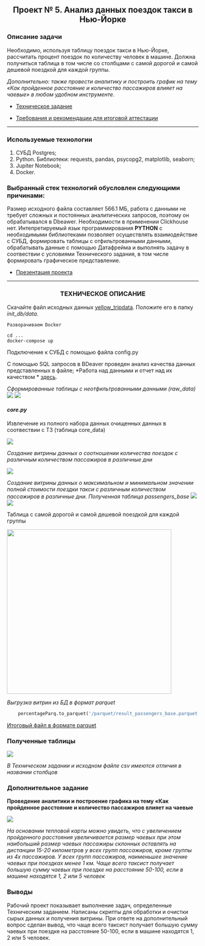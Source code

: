 ## <p align="center">Проект № 5. Анализ данных поездок такси в Нью-Йорке</p>

### Описание задачи

Необходимо, используя таблицу поездок такси в Нью-Йорке, рассчитать процент поездок по количеству человек в машине. Должна получиться таблица в том числе со столбцами с самой дорогой и самой дешевой поездкой для каждой группы.

*Дополнительно: также провести аналитику и построить график на тему «Как пройденное расстояние и количество пассажиров влияет на чаевые» в любом удобном инструменте.*

* [Техническое задание](https://github.com/SergeyGitH/DataEngineer_Final/blob/master/doc/%D0%A2%D0%B5%D1%85%D0%BD%D0%B8%D1%87%D0%B5%D1%81%D0%BA%D0%BE%D0%B5%20%D0%B7%D0%B0%D0%B4%D0%B0%D0%BD%D0%B8%D0%B5.txt "Техническое задание")
  
* [Требования и рекомендации для итоговой аттестации ](https://github.com/SergeyGitH/DataEngineer_Final/blob/master/doc/%D0%A2%D1%80%D0%B5%D0%B1%D0%BE%D0%B2%D0%B0%D0%BD%D0%B8%D1%8F%20%D0%B8%20%D1%80%D0%B5%D0%BA%D0%BE%D0%BC%D0%B5%D0%BD%D0%B4%D0%B0%D1%86%D0%B8%D0%B8%20%D0%B4%D0%BB%D1%8F%20%D0%B8%D1%82%D0%BE%D0%B3%D0%BE%D0%B2%D0%BE%D0%B9%20%D0%B0%D1%82%D1%82%D0%B5%D1%81%D1%82%D0%B0%D1%86%D0%B8%D0%B8.txt "Требования и рекомендации для итоговой аттестации ")

******************************************************************************************************************

### Используемые технологии
1. СУБД Postgres;
2. Python. Библиотеки: requests, pandas,  psycopg2, matplotlib, seaborn;
3. Jupiter Notebook;
4. Docker.

### Выбранный стек технологий обусловлен следующими причинами:
Размер исходного файла составляет 566.1 МБ, работа с данными не требует сложных и постоянных аналитических запросов, поэтому он обрабатывался в Dbeawer. Необходимости в применении Clickhouse нет. Интепретируемый язык программирования **PYTHON** c необходимыми библиотеками позволяет осуществлять взаимодействие с СУБД, формировать таблицы с отфильтрованными данными, обрабатывать данные с помощью Датафрейма и выполнять задачу в соотвествии с условиями Технического задания, в том числе формировать графическое представление.

* [Презентация проекта](https://github.com/SergeyGitH/DataEngineer_Final/blob/master/doc/Presentation_Semenov.pptx "Презентация проекта")

*************************************************************************************************************************

### <p align="center">ТЕХНИЧЕСКОЕ ОПИСАНИЕ</p> 

Скачайте файл исходных данных [yellow_tripdata](https://disk.yandex.ru/d/DKeoopbGH1Ttuw). Положите его в папку *init_db/data*.  


`Разворачиваем Docker`
```
cd ...
docker-compose up
```
  
Подключение к СУБД с помощью файла config.py

C помощью SQL запросов в BDeaver проведен анализ качества данных представленных в файле;
   *Работа над данными и отчет над их качеством * [здесь](https://github.com/SergeyGitH/DataEngineer_Final/blob/master/doc/README.md).

   *Сформированные таблицы с неотфильтрованными данными (raw_data)*  
  <img src="https://github.com/SergeyGitH/DataEngineer_Final/blob/master/doc/img/raw1.png" />
  <img src="https://github.com/SergeyGitH/DataEngineer_Final/blob/master/doc/img/raw2.png" />

#### *core.py*
Извлечение из полного набора данных очищенных данных в соотвествии с ТЗ (таблица core_data)

<img src="https://github.com/SergeyGitH/DataEngineer_Final/blob/master/doc/img/core.png" />  

*Создание витрины данных о соотношении количества поездок с различным количеством пассажиров в различные дни*

<img src="https://github.com/SergeyGitH/DataEngineer_Final/blob/master/doc/img/%D1%82%D0%B0%D0%B1%D0%BB%D0%B8%D1%86%D0%B0%20%D1%81%20%D0%BF%D0%B0%D1%81%D1%81%D0%B0%D0%B6%D0%B8%D1%80%D0%B0%D0%BC%D0%B8.png" />

*Создание витрины данных о максимальном и минимальном значении полной стоимости поездки такси с различным количеством пассажиров в различные дни. Полученная таблица passengers_base*
<img src="https://github.com/SergeyGitH/DataEngineer_Final/blob/master/doc/img/load1.png" />  
<img src="https://github.com/SergeyGitH/DataEngineer_Final/blob/master/doc/img/load2.png" />  

Таблица с самой дорогой и самой дешевой поездкой для каждой группы

<img src="https://github.com/SergeyGitH/DataEngineer_Final/blob/master/doc/img/%D1%82%D0%B0%D0%B1%D0%BB%D0%B8%D1%86%D0%B0%20%D1%81%20%D1%87%D0%B0%D0%B5%D0%B2%D1%8B%D0%BC%D0%B8.png" height="432"/>

*Выгрузка витрин из БД в формат parquet*
```python
    percentageParq.to_parquet('/parquet/result_passengers_base.parquet', index=False)
```  
[Итоговый файл в формате parquet](https://github.com/SergeyGitH/DataEngineer_Final/blob/master/parquet/result_passengers_base.parquet "parquet")

### Полученные таблицы   

<img src="https://github.com/SergeyGitH/DataEngineer_Final/blob/master/doc/img/taxi%20-%20result.png" />

*В Техническом задании и исходном файле csv имеются отличия в названии столбцов*

### Дополнительное задание  
**Проведение аналитики и построение графика на тему «Как пройденное расстояние и количество пассажиров влияет на чаевые**  

<img src="https://github.com/SergeyGitH/DataEngineer_Final/blob/master/doc/img/analisys.png" />

*На основании тепловой карты можно увидеть, что с увеличением пройденного расстояния увеличивается размер чаевых при этом наибольший размер чаевых пассажиры склонных оставлять на дистанции 15-20 километров у всех групп пассажиров, кроме группы из 4х пассажиров. 
У всех групп пассажиров, наименьшее значение чаевых при поездках менее 1 км.
Чаще всего таксист получает большую сумму чаевых при поездке на расстояние 50-100, если в машине находятся 1, 2 или 5 человек*  

### Выводы

Рабочий проект показывает выполнение задач, определенные Техническим заданием. 
Написаны скрипты для обработки и очистки сырых данных и получения витрины.
При ответе на дополнительный вопрос сделан вывод, что чаще всего таксист получает большую сумму чаевых при поездке на расстояние 50-100, если в машине находятся 1, 2 или 5 человек.


